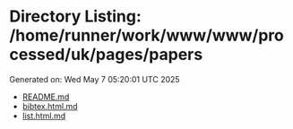 # Directory Listing: /home/runner/work/www/www/processed/uk/pages/papers
Generated on: Wed May  7 05:20:01 UTC 2025

- [README.md](README.md)
- [bibtex.html.md](bibtex.html.md)
- [list.html.md](list.html.md)
